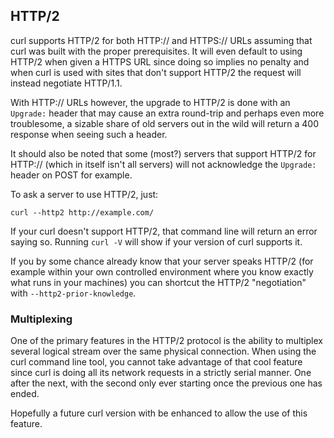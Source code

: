 ## HTTP/2

curl supports HTTP/2 for both HTTP:// and HTTPS:// URLs assuming that curl was
built with the proper prerequisites. It will even default to using HTTP/2 when
given a HTTPS URL since doing so implies no penalty and when curl is used with
sites that don't support HTTP/2 the request will instead negotiate HTTP/1.1.

With HTTP:// URLs however, the upgrade to HTTP/2 is done with an `Upgrade:`
header that may cause an extra round-trip and perhaps even more troublesome, a
sizable share of old servers out in the wild will return a 400 response when
seeing such a header.

It should also be noted that some (most?) servers that support HTTP/2 for
HTTP:// (which in itself isn't all servers) will not acknowledge the
`Upgrade:` header on POST for example.

To ask a server to use HTTP/2, just:

    curl --http2 http://example.com/

If your curl doesn't support HTTP/2, that command line will return an error
saying so. Running `curl -V` will show if your version of curl supports it.

If you by some chance already know that your server speaks HTTP/2 (for example
within your own controlled environment where you know exactly what runs in
your machines) you can shortcut the HTTP/2 "negotiation" with
`--http2-prior-knowledge`.

### Multiplexing

One of the primary features in the HTTP/2 protocol is the ability to multiplex
several logical stream over the same physical connection. When using the curl
command line tool, you cannot take advantage of that cool feature since curl
is doing all its network requests in a strictly serial manner. One after the
next, with the second only ever starting once the previous one has ended.

Hopefully a future curl version with be enhanced to allow the use of this
feature.
